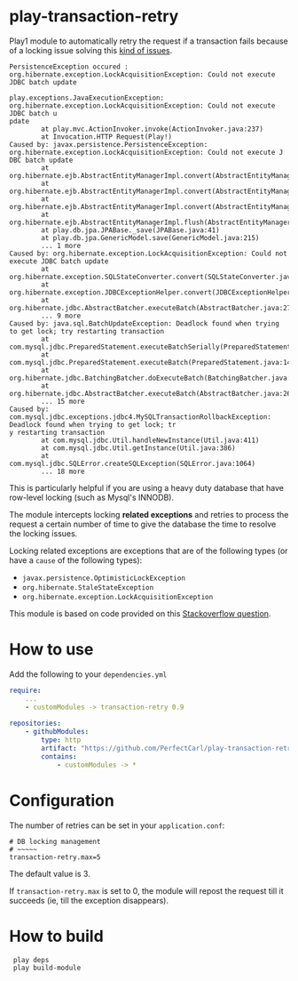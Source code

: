 play-transaction-retry
======================

Play1 module to automatically retry the request if a transaction fails because of a locking issue solving this [kind of issues](http://stackoverflow.com/questions/17747906/getting-deadlock-found-when-trying-to-get-lock-try-restarting-transaction).
```
PersistenceException occured : org.hibernate.exception.LockAcquisitionException: Could not execute JDBC batch update

play.exceptions.JavaExecutionException: org.hibernate.exception.LockAcquisitionException: Could not execute JDBC batch u
pdate
        at play.mvc.ActionInvoker.invoke(ActionInvoker.java:237)
        at Invocation.HTTP Request(Play!)
Caused by: javax.persistence.PersistenceException: org.hibernate.exception.LockAcquisitionException: Could not execute J
DBC batch update
        at org.hibernate.ejb.AbstractEntityManagerImpl.convert(AbstractEntityManagerImpl.java:1389)
        at org.hibernate.ejb.AbstractEntityManagerImpl.convert(AbstractEntityManagerImpl.java:1317)
        at org.hibernate.ejb.AbstractEntityManagerImpl.convert(AbstractEntityManagerImpl.java:1323)
        at org.hibernate.ejb.AbstractEntityManagerImpl.flush(AbstractEntityManagerImpl.java:965)
        at play.db.jpa.JPABase._save(JPABase.java:41)
        at play.db.jpa.GenericModel.save(GenericModel.java:215)
        ... 1 more
Caused by: org.hibernate.exception.LockAcquisitionException: Could not execute JDBC batch update
        at org.hibernate.exception.SQLStateConverter.convert(SQLStateConverter.java:107)
        at org.hibernate.exception.JDBCExceptionHelper.convert(JDBCExceptionHelper.java:66)
        at org.hibernate.jdbc.AbstractBatcher.executeBatch(AbstractBatcher.java:275)
        ... 9 more
Caused by: java.sql.BatchUpdateException: Deadlock found when trying to get lock; try restarting transaction
        at com.mysql.jdbc.PreparedStatement.executeBatchSerially(PreparedStatement.java:2034)
        at com.mysql.jdbc.PreparedStatement.executeBatch(PreparedStatement.java:1468)
        at org.hibernate.jdbc.BatchingBatcher.doExecuteBatch(BatchingBatcher.java:70)
        at org.hibernate.jdbc.AbstractBatcher.executeBatch(AbstractBatcher.java:268)
        ... 15 more
Caused by: com.mysql.jdbc.exceptions.jdbc4.MySQLTransactionRollbackException: Deadlock found when trying to get lock; tr
y restarting transaction
        at com.mysql.jdbc.Util.handleNewInstance(Util.java:411)
        at com.mysql.jdbc.Util.getInstance(Util.java:386)
        at com.mysql.jdbc.SQLError.createSQLException(SQLError.java:1064)
        ... 18 more
```
This is particularly helpful if you are using a heavy duty database that have row-level locking (such as Mysql's INNODB).

The module intercepts locking **related exceptions** and retries to process the request a certain number of time to give the database the time to resolve the locking issues.

Locking related exceptions are exceptions that are of the following types (or have a `cause` of the following types): 
  - `javax.persistence.OptimisticLockException`
  - `org.hibernate.StaleStateException`
  - `org.hibernate.exception.LockAcquisitionException`

This module is based on code provided on this [Stackoverflow question](http://stackoverflow.com/questions/7322297/playframework-catch-a-deadlock-and-reissue-transaction/8646105#8646105).

How to use
==========

Add the following to your `dependencies.yml`

``` yaml
require:
    ...
	- customModules -> transaction-retry 0.9
    
repositories:
    - githubModules:
        type: http
        artifact: "https://github.com/PerfectCarl/play-transaction-retry/raw/master/dist/[module]-[revision].zip"
        contains:
            - customModules -> *
```

Configuration
=============

The number of retries can be set in your `application.conf`: 
```
# DB locking management
# ~~~~~
transaction-retry.max=5
```
The default value is 3.

If `transaction-retry.max` is set to 0, the module will repost the request till it succeeds (ie, till the exception disappears).


How to build
============

```
 play deps
 play build-module
```
